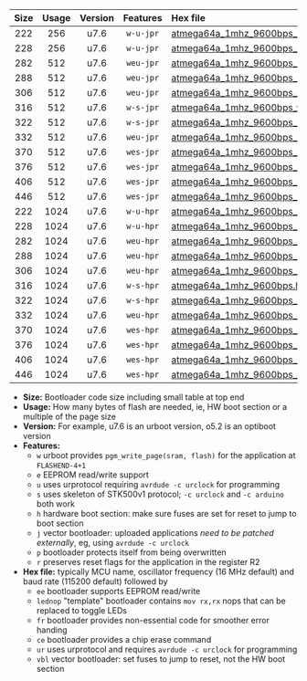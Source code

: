 |Size|Usage|Version|Features|Hex file|
|:-:|:-:|:-:|:-:|:--|
|222|256|u7.6|`w-u-jpr`|[atmega64a_1mhz_9600bps_ur_vbl.hex](https://raw.githubusercontent.com/stefanrueger/urboot/main/bootloaders/atmega64a/fcpu_1mhz/9600_bps/atmega64a_1mhz_9600bps_ur_vbl.hex)|
|228|256|u7.6|`w-u-jpr`|[atmega64a_1mhz_9600bps_lednop_ur_vbl.hex](https://raw.githubusercontent.com/stefanrueger/urboot/main/bootloaders/atmega64a/fcpu_1mhz/9600_bps/atmega64a_1mhz_9600bps_lednop_ur_vbl.hex)|
|282|512|u7.6|`weu-jpr`|[atmega64a_1mhz_9600bps_ee_ur_vbl.hex](https://raw.githubusercontent.com/stefanrueger/urboot/main/bootloaders/atmega64a/fcpu_1mhz/9600_bps/atmega64a_1mhz_9600bps_ee_ur_vbl.hex)|
|288|512|u7.6|`weu-jpr`|[atmega64a_1mhz_9600bps_ee_lednop_ur_vbl.hex](https://raw.githubusercontent.com/stefanrueger/urboot/main/bootloaders/atmega64a/fcpu_1mhz/9600_bps/atmega64a_1mhz_9600bps_ee_lednop_ur_vbl.hex)|
|306|512|u7.6|`weu-jpr`|[atmega64a_1mhz_9600bps_ee_lednop_fr_ur_vbl.hex](https://raw.githubusercontent.com/stefanrueger/urboot/main/bootloaders/atmega64a/fcpu_1mhz/9600_bps/atmega64a_1mhz_9600bps_ee_lednop_fr_ur_vbl.hex)|
|316|512|u7.6|`w-s-jpr`|[atmega64a_1mhz_9600bps_vbl.hex](https://raw.githubusercontent.com/stefanrueger/urboot/main/bootloaders/atmega64a/fcpu_1mhz/9600_bps/atmega64a_1mhz_9600bps_vbl.hex)|
|322|512|u7.6|`w-s-jpr`|[atmega64a_1mhz_9600bps_lednop_vbl.hex](https://raw.githubusercontent.com/stefanrueger/urboot/main/bootloaders/atmega64a/fcpu_1mhz/9600_bps/atmega64a_1mhz_9600bps_lednop_vbl.hex)|
|332|512|u7.6|`weu-jpr`|[atmega64a_1mhz_9600bps_ee_lednop_fr_ce_ur_vbl.hex](https://raw.githubusercontent.com/stefanrueger/urboot/main/bootloaders/atmega64a/fcpu_1mhz/9600_bps/atmega64a_1mhz_9600bps_ee_lednop_fr_ce_ur_vbl.hex)|
|370|512|u7.6|`wes-jpr`|[atmega64a_1mhz_9600bps_ee_vbl.hex](https://raw.githubusercontent.com/stefanrueger/urboot/main/bootloaders/atmega64a/fcpu_1mhz/9600_bps/atmega64a_1mhz_9600bps_ee_vbl.hex)|
|376|512|u7.6|`wes-jpr`|[atmega64a_1mhz_9600bps_ee_lednop_vbl.hex](https://raw.githubusercontent.com/stefanrueger/urboot/main/bootloaders/atmega64a/fcpu_1mhz/9600_bps/atmega64a_1mhz_9600bps_ee_lednop_vbl.hex)|
|406|512|u7.6|`wes-jpr`|[atmega64a_1mhz_9600bps_ee_lednop_fr_vbl.hex](https://raw.githubusercontent.com/stefanrueger/urboot/main/bootloaders/atmega64a/fcpu_1mhz/9600_bps/atmega64a_1mhz_9600bps_ee_lednop_fr_vbl.hex)|
|446|512|u7.6|`wes-jpr`|[atmega64a_1mhz_9600bps_ee_lednop_fr_ce_vbl.hex](https://raw.githubusercontent.com/stefanrueger/urboot/main/bootloaders/atmega64a/fcpu_1mhz/9600_bps/atmega64a_1mhz_9600bps_ee_lednop_fr_ce_vbl.hex)|
|222|1024|u7.6|`w-u-hpr`|[atmega64a_1mhz_9600bps_ur.hex](https://raw.githubusercontent.com/stefanrueger/urboot/main/bootloaders/atmega64a/fcpu_1mhz/9600_bps/atmega64a_1mhz_9600bps_ur.hex)|
|228|1024|u7.6|`w-u-hpr`|[atmega64a_1mhz_9600bps_lednop_ur.hex](https://raw.githubusercontent.com/stefanrueger/urboot/main/bootloaders/atmega64a/fcpu_1mhz/9600_bps/atmega64a_1mhz_9600bps_lednop_ur.hex)|
|282|1024|u7.6|`weu-hpr`|[atmega64a_1mhz_9600bps_ee_ur.hex](https://raw.githubusercontent.com/stefanrueger/urboot/main/bootloaders/atmega64a/fcpu_1mhz/9600_bps/atmega64a_1mhz_9600bps_ee_ur.hex)|
|288|1024|u7.6|`weu-hpr`|[atmega64a_1mhz_9600bps_ee_lednop_ur.hex](https://raw.githubusercontent.com/stefanrueger/urboot/main/bootloaders/atmega64a/fcpu_1mhz/9600_bps/atmega64a_1mhz_9600bps_ee_lednop_ur.hex)|
|306|1024|u7.6|`weu-hpr`|[atmega64a_1mhz_9600bps_ee_lednop_fr_ur.hex](https://raw.githubusercontent.com/stefanrueger/urboot/main/bootloaders/atmega64a/fcpu_1mhz/9600_bps/atmega64a_1mhz_9600bps_ee_lednop_fr_ur.hex)|
|316|1024|u7.6|`w-s-hpr`|[atmega64a_1mhz_9600bps.hex](https://raw.githubusercontent.com/stefanrueger/urboot/main/bootloaders/atmega64a/fcpu_1mhz/9600_bps/atmega64a_1mhz_9600bps.hex)|
|322|1024|u7.6|`w-s-hpr`|[atmega64a_1mhz_9600bps_lednop.hex](https://raw.githubusercontent.com/stefanrueger/urboot/main/bootloaders/atmega64a/fcpu_1mhz/9600_bps/atmega64a_1mhz_9600bps_lednop.hex)|
|332|1024|u7.6|`weu-hpr`|[atmega64a_1mhz_9600bps_ee_lednop_fr_ce_ur.hex](https://raw.githubusercontent.com/stefanrueger/urboot/main/bootloaders/atmega64a/fcpu_1mhz/9600_bps/atmega64a_1mhz_9600bps_ee_lednop_fr_ce_ur.hex)|
|370|1024|u7.6|`wes-hpr`|[atmega64a_1mhz_9600bps_ee.hex](https://raw.githubusercontent.com/stefanrueger/urboot/main/bootloaders/atmega64a/fcpu_1mhz/9600_bps/atmega64a_1mhz_9600bps_ee.hex)|
|376|1024|u7.6|`wes-hpr`|[atmega64a_1mhz_9600bps_ee_lednop.hex](https://raw.githubusercontent.com/stefanrueger/urboot/main/bootloaders/atmega64a/fcpu_1mhz/9600_bps/atmega64a_1mhz_9600bps_ee_lednop.hex)|
|406|1024|u7.6|`wes-hpr`|[atmega64a_1mhz_9600bps_ee_lednop_fr.hex](https://raw.githubusercontent.com/stefanrueger/urboot/main/bootloaders/atmega64a/fcpu_1mhz/9600_bps/atmega64a_1mhz_9600bps_ee_lednop_fr.hex)|
|446|1024|u7.6|`wes-hpr`|[atmega64a_1mhz_9600bps_ee_lednop_fr_ce.hex](https://raw.githubusercontent.com/stefanrueger/urboot/main/bootloaders/atmega64a/fcpu_1mhz/9600_bps/atmega64a_1mhz_9600bps_ee_lednop_fr_ce.hex)|

- **Size:** Bootloader code size including small table at top end
- **Usage:** How many bytes of flash are needed, ie, HW boot section or a multiple of the page size
- **Version:** For example, u7.6 is an urboot version, o5.2 is an optiboot version
- **Features:**
  + `w` urboot provides `pgm_write_page(sram, flash)` for the application at `FLASHEND-4+1`
  + `e` EEPROM read/write support
  + `u` uses urprotocol requiring `avrdude -c urclock` for programming
  + `s` uses skeleton of STK500v1 protocol; `-c urclock` and `-c arduino` both work
  + `h` hardware boot section: make sure fuses are set for reset to jump to boot section
  + `j` vector bootloader: uploaded applications *need to be patched externally*, eg, using `avrdude -c urclock`
  + `p` bootloader protects itself from being overwritten
  + `r` preserves reset flags for the application in the register R2
- **Hex file:** typically MCU name, oscillator frequency (16 MHz default) and baud rate (115200 default) followed by
  + `ee` bootloader supports EEPROM read/write
  + `lednop` "template" bootloader contains `mov rx,rx` nops that can be replaced to toggle LEDs
  + `fr` bootloader provides non-essential code for smoother error handing
  + `ce` bootloader provides a chip erase command
  + `ur` uses urprotocol and requires `avrdude -c urclock` for programming
  + `vbl` vector bootloader: set fuses to jump to reset, not the HW boot section
